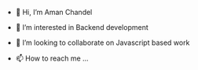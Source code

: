 - 👋 Hi, I’m Aman Chandel
- 👀 I’m interested in Backend development

- 💞️ I’m looking to collaborate on Javascript based work
- 📫 How to reach me ...

<!---
amancg1021/amancg1021 is a ✨ special ✨ repository because its `README.md` (this file) appears on your GitHub profile.
You can click the Preview link to take a look at your changes.
--->
